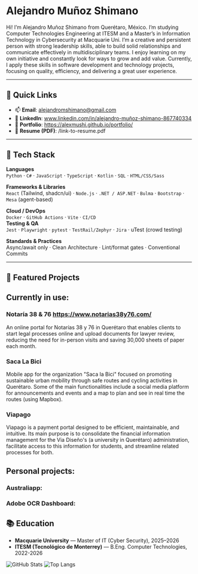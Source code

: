# Alejandro Muñoz Shimano 

Hi! I’m Alejandro Muñoz Shimano from Querétaro, México. I’m studying Computer Technologies Engineering at ITESM and a Master’s in Information Technology in Cybersecurity at Macquarie Uni. I’m a creative and persistent person with strong leadership skills, able to build solid relationships and communicate effectively in multidisciplinary teams. I enjoy learning on my own initiative and constantly look for ways to grow and add value. Currently, I apply these skills in software development and technology projects, focusing on quality, efficiency, and delivering a great user experience.

---

## 🔗 Quick Links
- 📫 **Email**: alejandromshimano@gmail.com  
- 💼 **LinkedIn**: www.linkedin.com/in/alejandro-muñoz-shimano-867740334
- 🧪 **Portfolio**: https://alexmushi.github.io/portfolio/
- 📄 **Resume (PDF)**: /link-to-resume.pdf

---

## 🧰 Tech Stack

**Languages**  
`Python` · `C#` · `JavaScript` · `TypeScript` · `Kotlin` · `SQL` · `HTML/CSS/Sass`

**Frameworks & Libraries**  
`React` (Tailwind, shadcn/ui) · `Node.js` · `.NET / ASP.NET` · `Bulma` · `Bootstrap` · `Mesa` (agent-based) 

**Cloud / DevOps**  
`Docker` · `GitHub Actions` · `Vite` · `CI/CD`  
**Testing & QA**  
`Jest` · `Playwright` · `pytest` · `TestRail/Zephyr` · `Jira` · uTest (crowd testing)

**Standards & Practices**  
Async/await only · Clean Architecture · Lint/format gates · Conventional Commits 

---

## 🚀 Featured Projects

## Currently in use:

### Notaría 38 & 76 https://www.notarias38y76.com/
An online portal for Notarías 38 y 76 in Querétaro that enables clients to start legal processes online and upload documents for lawyer review, reducing the need for in-person visits and saving 30,000 sheets of paper each month.

### Saca La Bici
Mobile app for the organization "Saca la Bici" focused on promoting sustainable urban mobility through safe routes and cycling activities in Querétaro. Some of the main functionalities include a social media platform for announcements and events and a map to plan and see in real time the routes (using Mapbox).

### Viapago
Viapago is a payment portal designed to be efficient, maintainable, and intuitive. Its main purpose is to consolidate the financial information management for the Via Diseño's (a university in Querétaro) administration, facilitate access to this information for students, and streamline related processes for both.

## Personal projects:

### Australiapp:

### Adobe OCR Dashboard:


## 📚 Education
- **Macquarie University** — Master of IT (Cyber Security), 2025–2026 
- **ITESM (Tecnológico de Monterrey)** — B.Eng. Computer Technologies, 2022-2026


![GitHub Stats](https://github-readme-stats.vercel.app/api?username=alexmushi&show_icons=true)
![Top Langs](https://github-readme-stats.vercel.app/api/top-langs/?username=alexmush&layout=compact)


